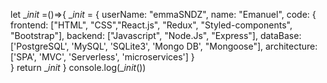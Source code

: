 
let __init_ =()=>{
     __init_ = { 
        userName: "emmaSNDZ",
        name: "Emanuel",
        code: {
            frontend:   ["HTML", "CSS","React.js", "Redux", "Styled-components", "Bootstrap"],
            backend:    ["Javascript", "Node.Js", "Express"],
            dataBase:   ['PostgreSQL', 'MySQL', 'SQLite3', 'Mongo DB', "Mongoose"],
            architecture: ['SPA', 'MVC', 'Serverless', 'microservices']
              }    
        }
    return __init_
}
console.log(__init_())
